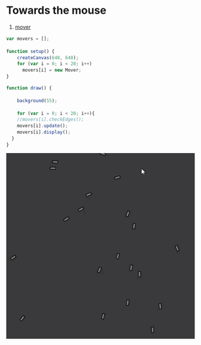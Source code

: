 # Towards the mouse

1. [mover](mover/)

```js
var movers = [];

function setup() {
    createCanvas(640, 640);
    for (var i = 0; i < 20; i++)
      movers[i] = new Mover;
}
```

```js
function draw() {

    background(55);

    for (var i = 0; i < 20; i++){
    //movers[i].checkEdges();
    movers[i].update();
    movers[i].display();
  }
}
```
<img src ="img/mouse.gif"/>
